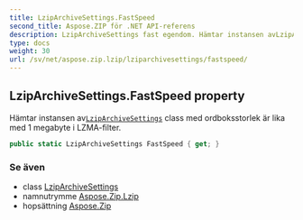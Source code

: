 ```yaml
---
title: LzipArchiveSettings.FastSpeed
second_title: Aspose.ZIP för .NET API-referens
description: LzipArchiveSettings fast egendom. Hämtar instansen avLzipArchiveSettings class med ordboksstorlek är lika med 1 megabyte i LZMAfilter.
type: docs
weight: 30
url: /sv/net/aspose.zip.lzip/lziparchivesettings/fastspeed/
---
```

## LzipArchiveSettings.FastSpeed property

Hämtar instansen av[`LzipArchiveSettings`](../) class med ordboksstorlek är lika med 1 megabyte i LZMA-filter.

```csharp
public static LzipArchiveSettings FastSpeed { get; }
```

### Se även

* class [LzipArchiveSettings](../)
* namnutrymme [Aspose.Zip.Lzip](../../lziparchivesettings/)
* hopsättning [Aspose.Zip](../../../)


